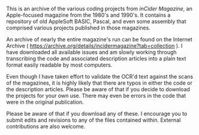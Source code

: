 This is an archive of the various coding projects from _inCider Magazine_, an Apple-focused magazine from the 1980's and 1990's. It contains a repository of old AppleSoft BASIC, Pascal, and even some assembly that comprised various projects published in those magazines.

An archive of nearly the entire magazine's run can be found on the Internet Archive ( https://archive.org/details/incidermagazine?tab=collection ). I have downloaded all available issues and am slowly working through transcribing the code and associated description articles into a plain text format easily readable by most computers.

Even though I have taken effort to validate the OCR'd text against the scans of the magazines, it is highly likely that there are typos in either the code or the description articles. Please be aware of that if you decide to download the projects for your own use. There may even be errors in the code that were in the original publication.

Please be aware of that if you download any of these. I encourage you to submit edits and revisions to any of the files contained within. External contributions are also welcome.
